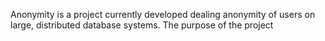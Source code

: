 Anonymity is a project currently developed dealing anonymity of users on large, distributed database systems. The purpose
of the project

